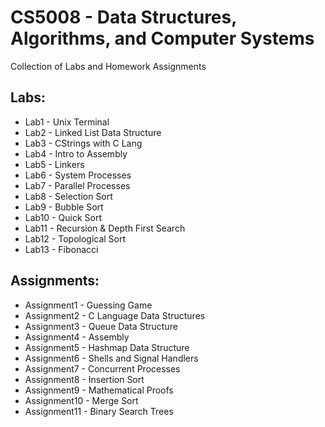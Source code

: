 # CS5008 - Data Structures, Algorithms, and Computer Systems

Collection of Labs and Homework Assignments

## Labs:

- Lab1 - Unix Terminal
- Lab2 - Linked List Data Structure
- Lab3 - CStrings with C Lang
- Lab4 - Intro to Assembly 
- Lab5 - Linkers
- Lab6 - System Processes
- Lab7 - Parallel Processes
- Lab8 - Selection Sort
- Lab9 - Bubble Sort
- Lab10 - Quick Sort
- Lab11 - Recursion & Depth First Search
- Lab12 - Topological Sort
- Lab13 - Fibonacci

## Assignments:

- Assignment1 - Guessing Game
- Assignment2 - C Language Data Structures
- Assignment3 - Queue Data Structure
- Assignment4 - Assembly
- Assignment5 - Hashmap Data Structure
- Assignment6 - Shells and Signal Handlers
- Assignment7 - Concurrent Processes
- Assignment8 - Insertion Sort
- Assignment9 - Mathematical Proofs
- Assignment10 - Merge Sort
- Assignment11 - Binary Search Trees

